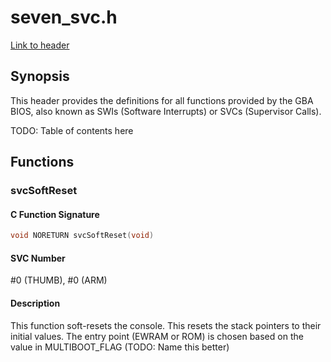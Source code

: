 # seven\_svc.h

[Link to header](../inc/seven_svc.h)

## Synopsis

This header provides the definitions for all functions provided by the GBA BIOS,
also known as SWIs (Software Interrupts) or SVCs (Supervisor Calls).

TODO: Table of contents here

## Functions

### svcSoftReset

#### C Function Signature

```c
void NORETURN svcSoftReset(void)
```

#### SVC Number

\#0 (THUMB), \#0 (ARM)

#### Description

This function soft-resets the console. This resets the stack pointers
to their initial values. The entry point (EWRAM or ROM) is chosen based
on the value in MULTIBOOT\_FLAG (TODO: Name this better)



